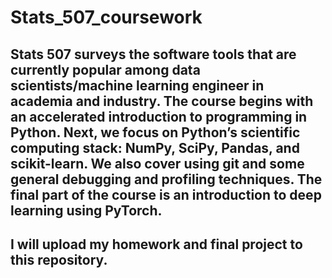 # Stats_507_coursework
## Stats 507 surveys the software tools that are currently popular among data scientists/machine learning engineer in academia and industry. The course begins with an accelerated introduction to programming in Python. Next, we focus on Python’s scientific computing stack: NumPy, SciPy, Pandas, and scikit-learn. We also cover using git and some general debugging and profiling techniques. The final part of the course is an introduction to deep learning using PyTorch.

## I will upload my homework and final project to this repository.
